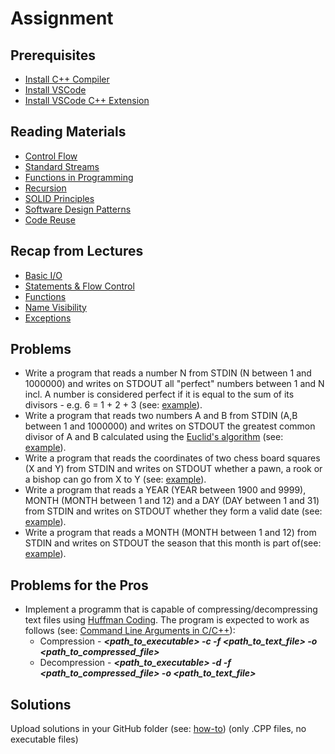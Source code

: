 # Assignment

## Prerequisites
- [Install C++ Compiler](https://code.visualstudio.com/docs/languages/cpp#_install-a-compiler)
- [Install VSCode](https://code.visualstudio.com/download)
- [Install VSCode C++ Extension](https://code.visualstudio.com/docs/languages/cpp#_install-the-extension)

## Reading Materials
- [Control Flow](https://en.wikipedia.org/wiki/Control_flow)
- [Standard Streams](https://en.wikipedia.org/wiki/Standard_streams)
- [Functions in Programming](https://www.cs.utah.edu/~germain/PPS/Topics/functions.html)
- [Recursion](https://en.wikipedia.org/wiki/Recursion_(computer_science))
- [SOLID Principles](https://en.wikipedia.org/wiki/SOLID)
- [Software Design Patterns](https://en.wikipedia.org/wiki/Software_design_pattern)
- [Code Reuse](https://en.wikipedia.org/wiki/Code_reuse)

## Recap from Lectures
- [Basic I/O](https://www.cplusplus.com/doc/tutorial/basic_io/)
- [Statements & Flow Control](https://www.cplusplus.com/doc/tutorial/control/)
- [Functions](https://www.cplusplus.com/doc/tutorial/functions/)
- [Name Visibility](https://www.cplusplus.com/doc/tutorial/namespaces/)
- [Exceptions](https://www.cplusplus.com/doc/tutorial/exceptions/)

## Problems
- Write a program that reads a number N from STDIN (N between 1 and 1000000) and writes on STDOUT all "perfect" numbers between 1 and N incl. A number is considered perfect if it is equal to the sum of its divisors - e.g. 6 = 1 + 2 + 3 (see: [example](https://github.com/triffon/ip-2021-22/blob/master/exercises/7/Week-4/Examples/AllPerfectNumbersExample.cpp)).
- Write a program that reads two numbers A and B from STDIN (A,B between 1 and 1000000) and writes on STDOUT the greatest common divisor of A and B calculated using the [Euclid's algorithm](https://en.wikipedia.org/wiki/Greatest_common_divisor#Euclid's_algorithm) (see: [example](https://github.com/triffon/ip-2021-22/blob/master/exercises/7/Week-4/Examples/EudlicGCDExample.cpp)).
- Write a program that reads the coordinates of two chess board squares (X and Y) from STDIN and writes on STDOUT whether a pawn, a rook or a bishop can go from X to Y (see: [example](https://github.com/triffon/ip-2021-22/blob/master/exercises/7/Week-4/Examples/ChessBoardExample.cpp)).
- Write a program that reads a YEAR (YEAR between 1900 and 9999), MONTH (MONTH between 1 and 12) and a DAY (DAY between 1 and 31) from STDIN and writes on STDOUT whether they form a valid date (see: [example](https://github.com/triffon/ip-2021-22/blob/master/exercises/7/Week-4/Examples/DateValidatorExample.cpp)).
- Write a program that reads a MONTH (MONTH between 1 and 12) from STDIN and writes on STDOUT the season that this month is part of(see: [example](https://github.com/triffon/ip-2021-22/blob/master/exercises/7/Week-4/Examples/SeasonsExample.cpp)).

## Problems for the Pros
- Implement a programm that is capable of compressing/decompressing text files using [Huffman Coding](https://en.wikipedia.org/wiki/Huffman_coding). The program is expected to work as follows (see: [Command Line Arguments in C/C++](https://www.geeksforgeeks.org/command-line-arguments-in-c-cpp/)):
    - Compression - _**<path_to_executable> -c -f <path_to_text_file> -o <path_to_compressed_file>**_
    - Decompression - _**<path_to_executable> -d -f <path_to_compressed_file> -o <path_to_text_file>**_

## Solutions
Upload solutions in your GitHub folder (see: [how-to](https://www.atlassian.com/git/tutorials/saving-changes/git-commit)) (only .CPP files, no executable files)
